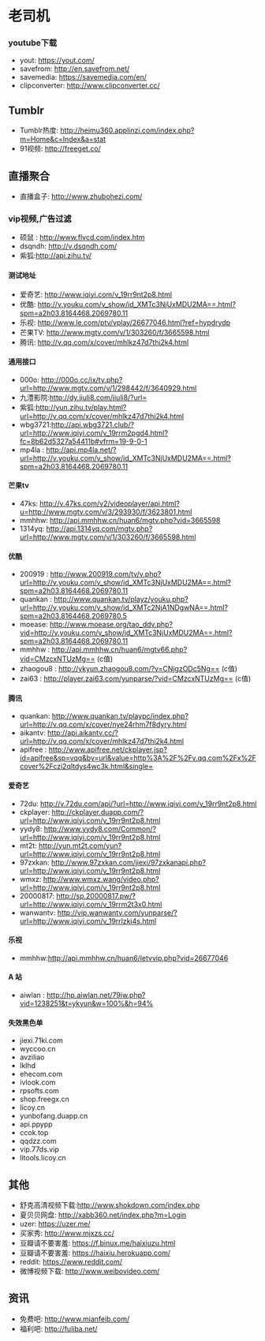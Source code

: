 # 老司机


### youtube下载
+ yout: https://yout.com/
+ savefrom: http://en.savefrom.net/
+ savemedia: https://savemedia.com/en/
+ clipconverter: http://www.clipconverter.cc/

## Tumblr
+ Tumblr热度: http://heimu360.applinzi.com/index.php?m=Home&c=Index&a=stat
+ 91视频: http://freeget.co/

## 直播聚合
+ 直播盒子: http://www.zhubohezi.com/

### vip视频,广告过滤
+ 硕鼠 : http://www.flvcd.com/index.htm
+ dsqndh: http://v.dsqndh.com/
+ 紫狐:http://api.zihu.tv/

#### 测试地址
+ 爱奇艺: http://www.iqiyi.com/v_19rr9nt2p8.html
+ 优酷: http://v.youku.com/v_show/id_XMTc3NjUxMDU2MA==.html?spm=a2h03.8164468.2069780.11
+ 乐视: http://www.le.com/ptv/vplay/26677046.html?ref=hypdrydp
+ 芒果TV: http://www.mgtv.com/v/1/303260/f/3665598.html
+ 腾讯: http://v.qq.com/x/cover/mhlkz47d7thi2k4.html


#### 通用接口
+ 000o: http://000o.cc/jx/ty.php?url=http://www.mgtv.com/v/1/298442/f/3640929.html
+ 九澧影院:http://dy.jiuli8.com/jiuli8/?url=
+ 紫狐:http://yun.zihu.tv/play.html?url=http://v.qq.com/x/cover/mhlkz47d7thi2k4.html
+ wbg3721:http://api.wbg3721.club/?url=http://www.iqiyi.com/v_19rrm2pgd4.html?fc=8b62d5327a54411b#vfrm=19-9-0-1
+ mp4la : http://api.mp4la.net/?url=http://v.youku.com/v_show/id_XMTc3NjUxMDU2MA==.html?spm=a2h03.8164468.2069780.11

#### 芒果tv

+ 47ks: http://v.47ks.com/v2/videoplayer/api.html?u=http://www.mgtv.com/v/3/293930/f/3623801.html
+ mmhhw: http://api.mmhhw.cn/huan6/mgtv.php?vid=3665598
+ 1314yq: http://api.1314yq.com/mgtv.php?url=http://www.mgtv.com/v/1/303260/f/3665598.html

#### 优酷
+ 200919 :  http://www.200919.com/tv/v.php?url=http://v.youku.com/v_show/id_XMTc3NjUxMDU2MA==.html?spm=a2h03.8164468.2069780.11
+ quankan : http://www.quankan.tv/playz/youku.php?url=http://v.youku.com/v_show/id_XMTc2NjA1NDgwNA==.html?spm=a2h03.8164468.2069780.5
+ moease: http://www.moease.org/tao_ddv.php?vid=http://v.youku.com/v_show/id_XMTc3NjUxMDU2MA==.html?spm=a2h03.8164468.2069780.11
+ mmhhw : http://api.mmhhw.cn/huan6/mgtv66.php?vid=CMzcxNTUzMg== (c值)
+ zhaogou8 : http://ykyun.zhaogou8.com/?v=CNjgzODc5Ng== (c值)
+ zai63 : http://player.zai63.com/yunparse/?vid=CMzcxNTUzMg== (c值)

#### 腾讯
+ quankan: http://www.quankan.tv/playpc/index.php?url=http://v.qq.com/x/cover/nye24rhm7f8dyry.html
+ aikantv: http://api.aikantv.cc/?url=http://v.qq.com/x/cover/mhlkz47d7thi2k4.html
+ apifree : http://www.apifree.net/ckplayer.jsp?id=apifree&sp=vqq&by=url&value=http%3A%2F%2Fv.qq.com%2Fx%2Fcover%2Fczi2qltdys4wc3k.html&single=

#### 爱奇艺
+ 72du: http://v.72du.com/api/?url=http://www.iqiyi.com/v_19rr9nt2p8.html
+ ckplayer: http://ckplayer.duapp.com/?url=http://www.iqiyi.com/v_19rr9nt2p8.html
+ yydy8: http://www.yydy8.com/Common/?url=http://www.iqiyi.com/v_19rr9nt2p8.html
+ mt2t: http://yun.mt2t.com/yun?url=http://www.iqiyi.com/v_19rr9nt2p8.html
+ 97zxkan: http://www.97zxkan.com/jiexi/97zxkanapi.php?url=http://www.iqiyi.com/v_19rr9nt2p8.html
+ wmxz: http://www.wmxz.wang/video.php?url=http://www.iqiyi.com/v_19rr9nt2p8.html
+ 20000817: http://sp.20000817.pw/?url=http://www.iqiyi.com/v_19rrm2t3x0.html
+ wanwantv: http://vip.wanwantv.com/yunparse/?url=http://www.iqiyi.com/v_19rrlzki4s.html


#### 乐视
+ mmhhw:http://api.mmhhw.cn/huan6/letvvip.php?vid=26677046

#### A 站
+ aiwlan : http://hp.aiwlan.net/79iw.php?vid=1238251&t=ykyun&w=100%&h=94%

#### 失效黑色单
+ jiexi.71ki.com
+ wyccoo.cn
+ avziliao
+ lklhd
+ ehecom.com
+ ivlook.com
+ rpsofts.com
+ shop.freegx.cn
+ licoy.cn
+ yunbofang.duapp.cn
+ api.ppypp
+ ccok.top
+ qqdzz.com
+ vip.77ds.vip
+ litools.licoy.cn

## 其他
+ 舒克高清视频下载:http://www.shokdown.com/index.php
+ 夏贝贝网盘: http://xabb360.net/index.php?m=Login
+ uzer: https://uzer.me/
+ 买家秀: http://www.mjxzs.cc/
+ 豆瓣请不要害羞: https://f.binux.me/haixiuzu.html
+ 豆瓣请不要害羞: https://haixiu.herokuapp.com/
+ reddit: https://www.reddit.com/
+ 微博视频下载: http://www.weibovideo.com/

## 资讯
+ 免费吧: http://www.mianfeib.com/
+ 福利吧: http://fuliba.net/
